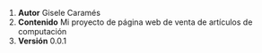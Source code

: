 1. **Autor** Gisele Caramés
2. **Contenido** Mi proyecto de página web de venta de artículos de computación
3. **Versión** 0.0.1
